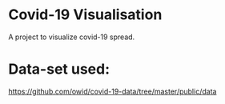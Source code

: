 # Covid-19 Visualisation
 A project to visualize covid-19 spread.

# Data-set used:
https://github.com/owid/covid-19-data/tree/master/public/data
